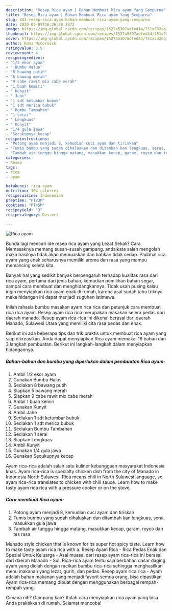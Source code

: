 ```yaml
---
description: "Resep Rica ayam | Bahan Membuat Rica ayam Yang Sempurna"
title: "Resep Rica ayam | Bahan Membuat Rica ayam Yang Sempurna"
slug: 842-resep-rica-ayam-bahan-membuat-rica-ayam-yang-sempurna
date: 2020-09-09T16:26:38.387Z
image: https://img-global.cpcdn.com/recipes/1527a5307adfed44/751x532cq70/rica-ayam-foto-resep-utama.jpg
thumbnail: https://img-global.cpcdn.com/recipes/1527a5307adfed44/751x532cq70/rica-ayam-foto-resep-utama.jpg
cover: https://img-global.cpcdn.com/recipes/1527a5307adfed44/751x532cq70/rica-ayam-foto-resep-utama.jpg
author: Emma McCormick
ratingvalue: 3.5
reviewcount: 4
recipeingredient:
- "1/2 ekor ayam"
- " Bumbu Halus"
- "8 bawang putih"
- "5 bawang merah"
- "9 cabe rawit mix cabe merah"
- "1 buah kemiri"
- " Kunyit"
- " Jahe"
- "1 sdt ketumbar bubuk"
- "1 sdt merica bubuk"
- " Bumbu Tambahan"
- "1 serai"
- " Lengkuas"
- " Kunyit"
- "1/4 gula jawa"
- "Secukupnya kecap"
recipeinstructions:
- "Potong ayam menjadi 8, kemudian cuci ayam dan tiriskan"
- "Tumis bumbu yang sudah dihaluskan dan ditambah kan lengkuas, serai, masukkan gula jawa"
- "Tambah air tunggu hingga matang, masukkan kecap, garam, royco dan tes rasa"
categories:
- Resep
tags:
- rica
- ayam

katakunci: rica ayam 
nutrition: 104 calories
recipecuisine: Indonesian
preptime: "PT23M"
cooktime: "PT45M"
recipeyield: "3"
recipecategory: Dessert

---
```



![Rica ayam](https://img-global.cpcdn.com/recipes/1527a5307adfed44/751x532cq70/rica-ayam-foto-resep-utama.jpg)

Bunda lagi mencari ide resep rica ayam yang Lezat Sekali? Cara Memasaknya memang susah-susah gampang. andaikata salah mengolah maka hasilnya tidak akan memuaskan dan bahkan tidak sedap. Padahal rica ayam yang enak seharusnya memiliki aroma dan rasa yang mampu memancing selera kita.

Banyak hal yang sedikit banyak berpengaruh terhadap kualitas rasa dari rica ayam, pertama dari jenis bahan, kemudian pemilihan bahan segar, sampai cara membuat dan menghidangkannya. Tidak usah pusing kalau ingin menyiapkan rica ayam enak di rumah, karena asal sudah tahu triknya maka hidangan ini dapat menjadi suguhan istimewa.

Inilah rahasia bumbu masakan ayam rica rica dan petunjuk cara membuat rica rica ayam. Resep ayam rica rica merupakan masakan selera pedas dari daerah manado. Resep ayam rica-rica ini dikenal berasal dari daerah Manado, Sulawesi Utara yang memiliki cita rasa pedas dan enak.


Berikut ini ada beberapa tips dan trik praktis untuk membuat rica ayam yang siap dikreasikan. Anda dapat menyiapkan Rica ayam memakai 16 bahan dan 3 langkah pembuatan. Berikut ini langkah-langkah dalam menyiapkan hidangannya.

<!--inarticleads1-->

##### Bahan-bahan dan bumbu yang diperlukan dalam pembuatan Rica ayam:

1. Ambil 1/2 ekor ayam
1. Gunakan  Bumbu Halus
1. Sediakan 8 bawang putih
1. Siapkan 5 bawang merah
1. Siapkan 9 cabe rawit mix cabe merah
1. Ambil 1 buah kemiri
1. Gunakan  Kunyit
1. Ambil  Jahe
1. Sediakan 1 sdt ketumbar bubuk
1. Sediakan 1 sdt merica bubuk
1. Sediakan  Bumbu Tambahan
1. Sediakan 1 serai
1. Siapkan  Lengkuas
1. Ambil  Kunyit
1. Gunakan 1/4 gula jawa
1. Gunakan Secukupnya kecap


Ayam rica-rica adalah salah satu kuliner kebanggaan masyarakat Indonesia khas. Ayam rica-rica is specialty chicken dish from the city of Manado in Indonesia North Sulawesi. Rica means chili in North Sulawesi language, so ayam rica-rica translates to chicken with chili sauce. Learn how to make tasty ayam rica rica with a pressure cooker or on the stove. 

<!--inarticleads2-->

##### Cara membuat Rica ayam:

1. Potong ayam menjadi 8, kemudian cuci ayam dan tiriskan
1. Tumis bumbu yang sudah dihaluskan dan ditambah kan lengkuas, serai, masukkan gula jawa
1. Tambah air tunggu hingga matang, masukkan kecap, garam, royco dan tes rasa


Manado style chicken that is known for its super hot spicy taste. Learn how to make tasty ayam rica rica with a. Resep Ayam Rica - Rica Pedas Enak dan Spesial Untuk Keluarga - Asal muasal dari resep ayam rica-rica ini berasal dari daerah Manado - Sul. Rica-rica ayam tentu saja berbahan dasar daging ayam yang diolah dengan racikan bumbu rica-rica sehingga menghasilkan menu makanan yang lezat, gurih, dan pedas. Resep ayam rica rica - Ayam adalah bahan makanan yang menjadi favorit semua orang, bisa dipastikan Ayam rica-rica memang dibuat dengan menggunakan berbagai rempah-rempah yang. 

Gimana nih? Gampang kan? Itulah cara menyiapkan rica ayam yang bisa Anda praktikkan di rumah. Selamat mencoba!
